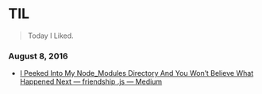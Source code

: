 # TIL
> Today I Liked.

### August 8, 2016
- [I Peeked Into My Node_Modules Directory And You Won’t Believe What Happened Next — friendship .js — Medium](https://medium.com/friendship-dot-js/i-peeked-into-my-node-modules-directory-and-you-wont-believe-what-happened-next-b89f63d21558#.bypxdd8v7) 
